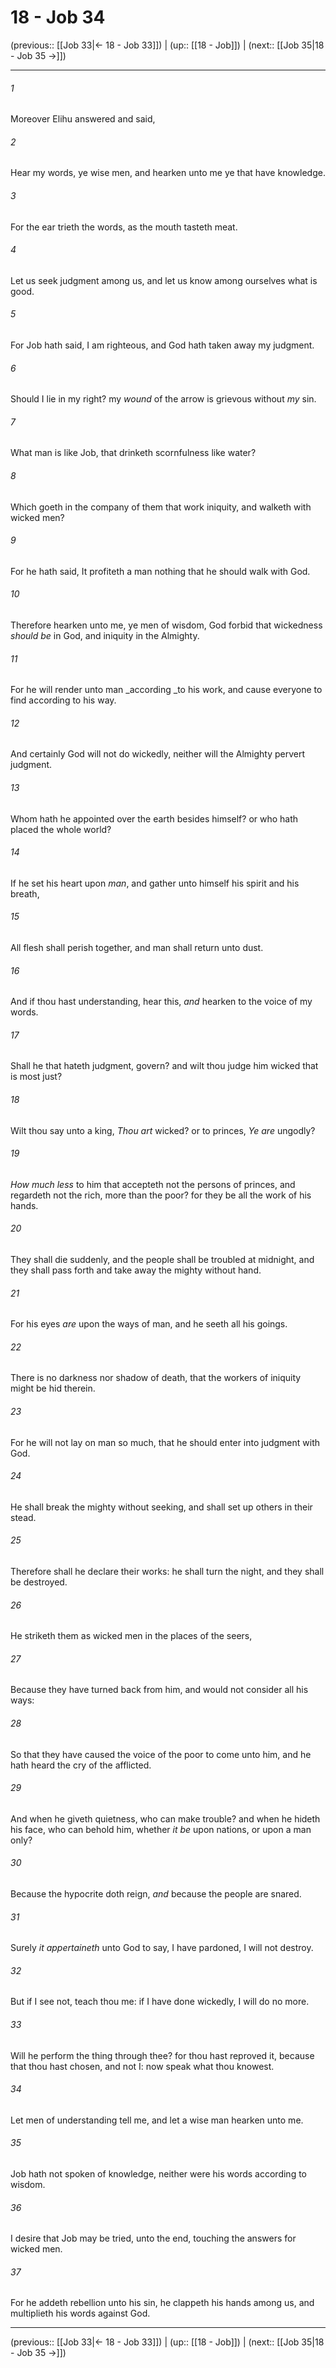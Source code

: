 # 18 - Job 34

(previous:: [[Job 33|← 18 - Job 33]]) | (up:: [[18 - Job]]) | (next:: [[Job 35|18 - Job 35 →]])

***


###### 1 
Moreover Elihu answered and said, 

###### 2 
Hear my words, ye wise men, and hearken unto me ye that have knowledge. 

###### 3 
For the ear trieth the words, as the mouth tasteth meat. 

###### 4 
Let us seek judgment among us, and let us know among ourselves what is good. 

###### 5 
For Job hath said, I am righteous, and God hath taken away my judgment. 

###### 6 
Should I lie in my right? my _wound_ of the arrow is grievous without _my_ sin. 

###### 7 
What man is like Job, that drinketh scornfulness like water? 

###### 8 
Which goeth in the company of them that work iniquity, and walketh with wicked men? 

###### 9 
For he hath said, It profiteth a man nothing that he should walk with God. 

###### 10 
Therefore hearken unto me, ye men of wisdom, God forbid that wickedness _should be_ in God, and iniquity in the Almighty. 

###### 11 
For he will render unto man _according _to his work, and cause everyone to find according to his way. 

###### 12 
And certainly God will not do wickedly, neither will the Almighty pervert judgment. 

###### 13 
Whom hath he appointed over the earth besides himself? or who hath placed the whole world? 

###### 14 
If he set his heart upon _man_, and gather unto himself his spirit and his breath, 

###### 15 
All flesh shall perish together, and man shall return unto dust. 

###### 16 
And if thou hast understanding, hear this, _and_ hearken to the voice of my words. 

###### 17 
Shall he that hateth judgment, govern? and wilt thou judge him wicked that is most just? 

###### 18 
Wilt thou say unto a king, _Thou art_ wicked? or to princes, _Ye are_ ungodly? 

###### 19 
_How much less_ to him that accepteth not the persons of princes, and regardeth not the rich, more than the poor? for they be all the work of his hands. 

###### 20 
They shall die suddenly, and the people shall be troubled at midnight, and they shall pass forth and take away the mighty without hand. 

###### 21 
For his eyes _are_ upon the ways of man, and he seeth all his goings. 

###### 22 
There is no darkness nor shadow of death, that the workers of iniquity might be hid therein. 

###### 23 
For he will not lay on man so much, that he should enter into judgment with God. 

###### 24 
He shall break the mighty without seeking, and shall set up others in their stead. 

###### 25 
Therefore shall he declare their works: he shall turn the night, and they shall be destroyed. 

###### 26 
He striketh them as wicked men in the places of the seers, 

###### 27 
Because they have turned back from him, and would not consider all his ways: 

###### 28 
So that they have caused the voice of the poor to come unto him, and he hath heard the cry of the afflicted. 

###### 29 
And when he giveth quietness, who can make trouble? and when he hideth his face, who can behold him, whether _it be_ upon nations, or upon a man only? 

###### 30 
Because the hypocrite doth reign, _and_ because the people are snared. 

###### 31 
Surely _it appertaineth_ unto God to say, I have pardoned, I will not destroy. 

###### 32 
But if I see not, teach thou me: if I have done wickedly, I will do no more. 

###### 33 
Will he perform the thing through thee? for thou hast reproved it, because that thou hast chosen, and not I: now speak what thou knowest. 

###### 34 
Let men of understanding tell me, and let a wise man hearken unto me. 

###### 35 
Job hath not spoken of knowledge, neither were his words according to wisdom. 

###### 36 
I desire that Job may be tried, unto the end, touching the answers for wicked men. 

###### 37 
For he addeth rebellion unto his sin, he clappeth his hands among us, and multiplieth his words against God.

***

(previous:: [[Job 33|← 18 - Job 33]]) | (up:: [[18 - Job]]) | (next:: [[Job 35|18 - Job 35 →]])
